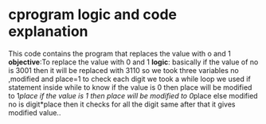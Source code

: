 # cprogram logic and code explanation
This code contains the program that replaces the value with o and 1
**objective**:To replace the value with 0 and 1
**logic**:
basically if the value of no is 3001 then it will be replaced with 3110
so we took three variables no ,modified and place=1
to check each digit we took a while loop
we used if statement inside while to know if the value is 0 then place will be modified to 1*place
if the value is 1 then place will be modified to 0*place else modified no is digit*place then it checks for all the digit same
after that it gives modified value..
